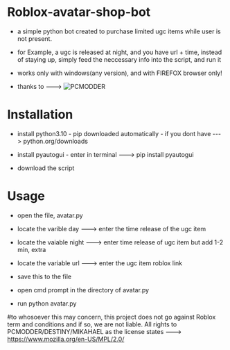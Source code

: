 # Roblox-avatar-shop-bot
+ a simple python bot created to purchase limited ugc items while user is not present.

+ for Example, a ugc is released at night, and you have url + time, instead of staying up, simply feed the neccessary info into the script, and run it

+ works only with windows(any version), and with FIREFOX browser only!

+ thanks to ---> ![PCMODDER](https://github.com/Mikahael)

# Installation

* install python3.10 - pip downloaded automatically - if you dont have ---> python.org/downloads

* install pyautogui - enter in terminal ---> pip install pyautogui

* download the script

# Usage

* open the file, avatar.py

* locate the varible day ---> enter the time release of the ugc item

* locate the vaiable night ---> enter time release of ugc item but add 1-2 min, extra

* locate the variable url ---> enter the ugc item roblox link

* save this to the file

* open cmd prompt in the directory of avatar.py

* run python avatar.py

#to whosoever this may concern, this project does not go against Roblox term and conditions and if so, we are not liable. All rights to PCMODDER/DESTINY/MIKAHAEL as the license states ---> https://www.mozilla.org/en-US/MPL/2.0/

